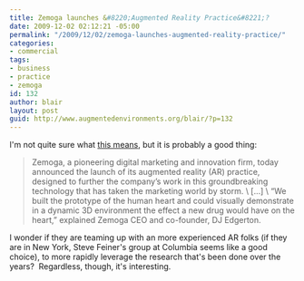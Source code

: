 ```yaml
---
title: Zemoga launches &#8220;Augmented Reality Practice&#8221;?
date: 2009-12-02 02:12:21 -05:00
permalink: "/2009/12/02/zemoga-launches-augmented-reality-practice/"
categories:
- commercial
tags:
- business
- practice
- zemoga
id: 132
author: blair
layout: post
guid: http://www.augmentedenvironments.org/blair/?p=132
---
```


I'm not quite sure what [this means](http://www.your-story.org/digital-innovation-firm-zemoga-launches-augmented-reality-practice-61779/), but it is probably a good thing:

>Zemoga, a pioneering digital marketing and innovation firm, today announced the launch of its augmented reality (AR) practice, designed to further the company’s work in this groundbreaking technology that has taken the marketing world by storm.
\\
[...]
\\
“We built the prototype of the human heart and could visually demonstrate in a dynamic 3D environment the effect a new drug would have on the heart,” explained Zemoga CEO and co-founder, DJ Edgerton.

I wonder if they are teaming up with an more experienced AR folks (if they are in New York, Steve Feiner's group at Columbia seems like a good choice), to more rapidly leverage the research that's been done over the years?  Regardless, though, it's interesting.
